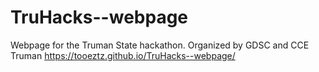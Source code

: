 # TruHacks--webpage
Webpage for the Truman State hackathon. Organized by GDSC and CCE Truman
https://tooeztz.github.io/TruHacks--webpage/
